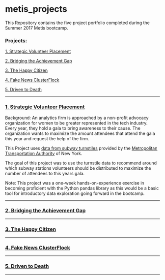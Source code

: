 # metis_projects

This Repository contains the five project portfolio completed during the Summer 2017 Metis bootcamp.

### Projects:
[1. Strategic Volunteer Placement](#section-a)

[2. Bridging the Achievement Gap](#section-b)

[3. The Happy Citizen](#section-c)

[4. Fake News ClusterFlock](#section-d)

[5. Driven to Death](#section-e)

---

### <a name="section-a"></a>[1. Strategic Volunteer Placement](01-Strategic_Volunteer_Placement/)

Background:
An analytics firm is approached by a non-profit advocacy organization for women to be greater represented in the tech industry. Every year, they hold a gala to bring awareness to their cause. The organization wants to maximize the amount attendees that attend the gala this year and request the help of the firm.

This Project uses [data from subway turnstiles](http://web.mta.info/developers/turnstile.html) provided by the [Metropolitan Transportation Authority](www.mta.info) of New York.

The goal of this project was to use the turnstile data to recommend around which subway stations volunteers should be distributed to maximize the number of attendees to this years gala.

Note: This project was a one-week hands-on-experience exercise in becoming proficient with the Python pandas library as this would be a basic tool for introductory data exploration going forward in the bootcamp.

---

### <a name="section-b"></a>[2. Bridging the Achievement Gap](02-Bridging_The_Achievement_Gap/)

---

### <a name="section-c"></a>[3. The Happy Citizen](03-The_Happy_Citizen/)

---

### <a name="section-d"></a>[4. Fake News ClusterFlock](04-FakeNews_ClusterFlock)

---

### <a name="section-e"></a>[5. Driven to Death](05-Driven_to_Death/)

---
